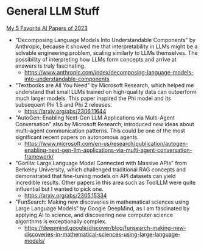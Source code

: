 # General LLM Stuff

[My 5 Favorite AI Papers of 2023](https://thesequence.substack.com/p/my-five-favorite-ai-papers-of-2023)

- "Decomposing Language Models Into Understandable Components" by Anthropic, because it showed me that interpretability in LLMs might be a solvable engineering problem, scaling similarly to LLMs themselves. The possibility of interpreting how LLMs form concepts and arrive at answers is truly fascinating.
    - https://www.anthropic.com/index/decomposing-language-models-into-understandable-components
- "Textbooks are All You Need" by Microsoft Research, which helped me understand that small LLMs trained on high-quality data can outperform much larger models. This paper inspired the Phi model and its subsequent Phi 1.5 and Phi 2 releases.
    - https://arxiv.org/abs/2306.11644
- "AutoGen: Enabling Next-Gen LLM Applications via Multi-Agent Conversation" also by Microsoft Research, introduced new ideas about multi-agent communication patterns. This could be one of the most significant recent papers on autonomous agents.
    - https://www.microsoft.com/en-us/research/publication/autogen-enabling-next-gen-llm-applications-via-multi-agent-conversation-framework/
- "Gorilla: Large Language Model Connected with Massive APIs" from Berkeley University, which challenged traditional RAG concepts and demonstrated that fine-tuning models on API datasets can yield incredible results. Other papers in this area such as ToolLLM were quite influential but I wanted to pick one.
    - https://arxiv.org/abs/2305.15334
- "FunSearch: Making new discoveries in mathematical sciences using Large Language Models" by Google DeepMind, as I am fascinated by applying AI to science, and discovering new computer science algorithms is exceptionally complex.
    - https://deepmind.google/discover/blog/funsearch-making-new-discoveries-in-mathematical-sciences-using-large-language-models/
